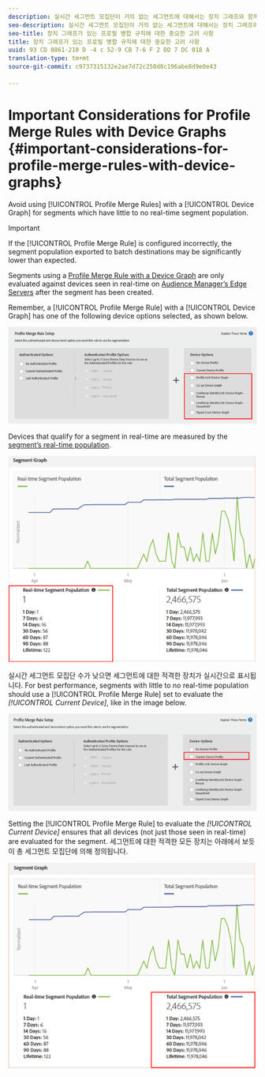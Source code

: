 ```yaml
---
description: 실시간 세그먼트 모집단이 거의 없는 세그먼트에 대해서는 장치 그래프와 함께 프로필 병합 규칙을 사용하지 마십시오.
seo-description: 실시간 세그먼트 모집단이 거의 없는 세그먼트에 대해서는 장치 그래프와 함께 프로필 병합 규칙을 사용하지 마십시오.
seo-title: 장치 그래프가 있는 프로필 병합 규칙에 대한 중요한 고려 사항
title: 장치 그래프가 있는 프로필 병합 규칙에 대한 중요한 고려 사항
uuid: 93 CD 8861-210 D -4 c 52-9 CB 7-6 F 2 DD 7 DC 018 A
translation-type: tm+mt
source-git-commit: c9737315132e2ae7d72c250d8c196abe8d9e0e43

---
```



# Important Considerations for Profile Merge Rules with Device Graphs {#important-considerations-for-profile-merge-rules-with-device-graphs}

Avoid using [!UICONTROL Profile Merge Rules] with a [!UICONTROL Device Graph] for segments which have little to no real-time segment population.

>[!IMPORTANT]
>
>If the [!UICONTROL Profile Merge Rule] is configured incorrectly, the segment population exported to batch destinations may be significantly lower than expected.

Segments using a [Profile Merge Rule with a Device Graph](../../features/profile-merge-rules/merge-rule-targeting-options.md#device-graph-options) are only evaluated against devices seen in real-time on [Audience Manager’s Edge Servers](../../reference/system-components/components-edge.md) after the segment has been created.

Remember, a [!UICONTROL Profile Merge Rule] with a [!UICONTROL Device Graph] has one of the following device options selected, as shown below.

![](assets/pmr-considerations-1.png)

Devices that qualify for a segment in real-time are measured by the [segment’s real-time population](../../features/segments/segment-builder-data.md#segment-populations).

![](assets/pmr-considerations-2.png)

실시간 세그먼트 모집단 수가 낮으면 세그먼트에 대한 적격한 장치가 실시간으로 표시됩니다. For best performance, segments with little to no real-time population should use a [!UICONTROL Profile Merge Rule] set to evaluate the *[!UICONTROL Current Device]*, like in the image below.

![](assets/pmr-considerations-3.png)

Setting the [!UICONTROL Profile Merge Rule] to evaluate the *[!UICONTROL Current Device]* ensures that all devices (not just those seen in real-time) are evaluated for the segment. 세그먼트에 대한 적격한 모든 장치는 아래에서 보듯이 총 세그먼트 모집단에 의해 정의됩니다.

![](assets/pmr-considerations-4.png)